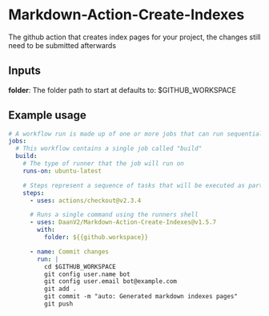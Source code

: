# Markdown-Action-Create-Indexes

The github action that creates index pages for your project, the changes still need to be submitted afterwards

## Inputs

**folder**:
The folder path to start at
defaults to: $GITHUB_WORKSPACE

## Example usage

```yml
# A workflow run is made up of one or more jobs that can run sequentially or in parallel
jobs:
  # This workflow contains a single job called "build"
  build:
    # The type of runner that the job will run on
    runs-on: ubuntu-latest

    # Steps represent a sequence of tasks that will be executed as part of the job
    steps:
      - uses: actions/checkout@v2.3.4

      # Runs a single command using the runners shell
      - uses: DaanV2/Markdown-Action-Create-Indexes@v1.5.7
        with: 
          folder: ${{github.workspace}}

      - name: Commit changes
        run: |
          cd $GITHUB_WORKSPACE
          git config user.name bot
          git config user.email bot@example.com
          git add .
          git commit -m "auto: Generated markdown indexes pages"
          git push
```